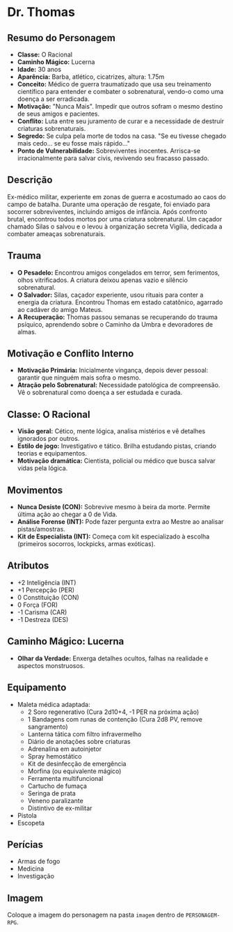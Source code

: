 # Dr. Thomas

## Resumo do Personagem
- **Classe:** O Racional
- **Caminho Mágico:** Lucerna
- **Idade:** 30 anos
- **Aparência:** Barba, atlético, cicatrizes, altura: 1.75m
- **Conceito:** Médico de guerra traumatizado que usa seu treinamento científico para entender e combater o sobrenatural, vendo-o como uma doença a ser erradicada.
- **Motivação:** "Nunca Mais". Impedir que outros sofram o mesmo destino de seus amigos e pacientes.
- **Conflito:** Luta entre seu juramento de curar e a necessidade de destruir criaturas sobrenaturais.
- **Segredo:** Se culpa pela morte de todos na casa. "Se eu tivesse chegado mais cedo... se eu fosse mais rápido..."
- **Ponto de Vulnerabilidade:** Sobreviventes inocentes. Arrisca-se irracionalmente para salvar civis, revivendo seu fracasso passado.

## Descrição
Ex-médico militar, experiente em zonas de guerra e acostumado ao caos do campo de batalha. Durante uma operação de resgate, foi enviado para socorrer sobreviventes, incluindo amigos de infância. Após confronto brutal, encontrou todos mortos por uma criatura sobrenatural. Um caçador chamado Silas o salvou e o levou à organização secreta Vigília, dedicada a combater ameaças sobrenaturais.

## Trauma
- **O Pesadelo:** Encontrou amigos congelados em terror, sem ferimentos, olhos vitrificados. A criatura deixou apenas vazio e silêncio sobrenatural.
- **O Salvador:** Silas, caçador experiente, usou rituais para conter a energia da criatura. Encontrou Thomas em estado catatônico, agarrado ao cadáver do amigo Mateus.
- **A Recuperação:** Thomas passou semanas se recuperando do trauma psíquico, aprendendo sobre o Caminho da Umbra e devoradores de almas.

## Motivação e Conflito Interno
- **Motivação Primária:** Inicialmente vingança, depois dever pessoal: garantir que ninguém mais sofra o mesmo.
- **Atração pelo Sobrenatural:** Necessidade patológica de compreensão. Vê o sobrenatural como doença a ser estudada e curada.

## Classe: O Racional
- **Visão geral:** Cético, mente lógica, analisa mistérios e vê detalhes ignorados por outros.
- **Estilo de jogo:** Investigativo e tático. Brilha estudando pistas, criando teorias e equipamentos.
- **Motivação dramática:** Cientista, policial ou médico que busca salvar vidas pela lógica.

## Movimentos
- **Nunca Desiste (CON):** Sobrevive mesmo à beira da morte. Permite última ação ao chegar a 0 de Vida.
- **Análise Forense (INT):** Pode fazer pergunta extra ao Mestre ao analisar pistas/amostras.
- **Kit de Especialista (INT):** Começa com kit especializado à escolha (primeiros socorros, lockpicks, armas exóticas).

## Atributos
- +2 Inteligência (INT)
- +1 Percepção (PER)
- 0 Constituição (CON)
- 0 Força (FOR)
- -1 Carisma (CAR)
- -1 Destreza (DES)

## Caminho Mágico: Lucerna
- **Olhar da Verdade:** Enxerga detalhes ocultos, falhas na realidade e aspectos monstruosos.

## Equipamento
- Maleta médica adaptada:
  - 2 Soro regenerativo (Cura 2d10+4, -1 PER na próxima ação)
  - 1 Bandagens com runas de contenção (Cura 2d8 PV, remove sangramento)
  - Lanterna tática com filtro infravermelho
  - Diário de anotações sobre criaturas
  - Adrenalina em autoinjetor
  - Spray hemostático
  - Kit de desinfecção de emergência
  - Morfina (ou equivalente mágico)
  - Ferramenta multifuncional
  - Cartucho de fumaça
  - Seringa de prata
  - Veneno paralizante
  - Distintivo de ex-militar
- Pistola
- Escopeta

## Perícias
- Armas de fogo
- Medicina
- Investigação

## Imagem
Coloque a imagem do personagem na pasta `imagem` dentro de `PERSONAGEM-RPG`.